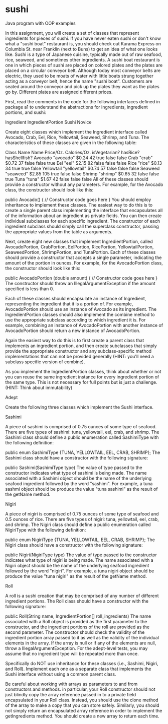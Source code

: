 # sushi
Java program with OOP examples

In this assignment, you will create a set of classes that represent ingredients for pieces of sushi. If you have never eaten sushi or don't know what a "sushi boat" restaurant is, you should check out Kurama Express on Columbia St. near Franklin (next to Buns) to get an idea of what one looks like. Sushi is a type of Japanese cuisine, typically made out of raw seafood, rice, seaweed, and sometimes other ingredients. A sushi boat restaurant is one in which pieces of sushi are placed on colored plates and the plates are placed on a circular conveyor belt. Although today most conveyor belts are electric, they used to be moats of water with little boats strung together acting as a conveyor belt, hence the name "sushi boat". Customers are seated around the conveyor and pick up the plates they want as the plates go by. Different plates are assigned different prices.

First, read the comments in the code for the following interfaces defined in package a1 to understand the abstractions for ingredients, ingredient portions, and sushi:

Ingredient
IngredientPortion
Sushi
Novice

Create eight classes which implement the Ingredient interface called Avocado, Crab, Eel, Rice, Yellowtail, Seaweed, Shrimp, and Tuna. The characteristics of these classes are given in the following table:

Class Name	Name	Price/Oz.	Calories/Oz.	isVegetarian?	hasRice?	hasShellfish?
Avocado	"avocado"	$0.24	42	true	false	false
Crab	"crab"	$0.72	37	false	false	true
Eel	"eel"	$2.15	82	false	false	false
Rice	"rice"	$0.13	34	true	true	false
Yellowtail	"yellowtail"	$0.74	57	false	false	false
Seaweed	"seaweed"	$2.85	105	true	false	false
Shrimp	"shrimp"	$0.65	32	false	false	true
Tuna	"tuna"	$1.67	42	false	false	false
All of these classes should provide a constructor without any parameters. For example, for the Avocado class, the constructor should look like this:

public Avocado() {
  // Constructor code goes here
}
You should employ inheritance to implement these classes. The easiest way to do this is to create a single parent class implementing the interface that encapsulates all of the information about an ingredient as private fields. You can then create individual subclasses for each specific ingredient. The constructor of each ingredient subclass should simply call the superclass constructor, passing the appropriate values from the table as arguments.

Next, create eight new classes that implement IngredientPortion, called AvocadoPortion, CrabPortion, EelPortion, RicePortion, YellowtailPortion, SeaweedPortion, ShrimpPortion, and TunaPortion. Each of these classes should provide a constructor that accepts a single parameter, indicating the amount of the portion in ounces. For example, for the AvocadoPortion class, the constructor should look like this:

public AvocadoPortion (double amount) {
  // Constructor code goes here
}
The constructor should throw an IllegalArgumentException if the amount specified is less than 0.

Each of these classes should encapsulate an instance of Ingredient, representing the ingredient that it is a portion of. For example, AvocadoPortion should use an instance of Avocado as its ingredient. The IngredientPortion classes should also implement the combine method to use the appropriate subclass according to which ingredient it is. For example, combining an instance of AvocadoPortion with another instance of AvocadoPortion should return a new instance of AvocadoPortion.

Again the easiest way to do this is to first create a parent class that implements an ingredient portion, and then create subclasses that simply provide the appropriate constructor and any subclass-specific method implementations that can not be provided generally (HINT: you'll need a subclass specific version of combine).

As you implement the IngredientPortion classes, think about whether or not you can reuse the same ingredient instance for every ingredient portion of the same type. This is not necessary for full points but is just a challenge. (HINT: Think about immutability)

Adept

Create the following three classes which implement the Sushi interface.

Sashimi

A piece of sashimi is comprised of 0.75 ounces of some type of seafood. There are five types of sashimi: tuna, yellowtail, eel, crab, and shrimp. The Sashimi class should define a public enumeration called SashimiType with the following definition:

public enum SashimiType {TUNA, YELLOWTAIL, EEL, CRAB, SHRIMP};
The Sashimi class should have a constructor with the following signature:

public Sashimi(SashimiType type)
The value of type passed to the constructor indicates what type of sashimi is being made. The name associated with a Sashimi object should be the name of the underlying seafood ingredient followed by the word "sashimi". For example, a tuna sashmi object should be produce the value "tuna sashimi" as the result of the getName method.

Nigiri

A piece of nigiri is comprised of 0.75 ounces of some type of seafood and 0.5 ounces of rice. There are five types of nigiri: tuna, yellowtail, eel, crab, and shrimp. The Nigiri class should define a public enumeration called NigiriType with the following definition:

public enum NigiriType {TUNA, YELLOWTAIL, EEL, CRAB, SHRIMP};
The Nigiri class should have a constructor with the following signature:

public Nigiri(NigiriType type)
The value of type passed to the constructor indicates what type of nigiri is being made. The name associated with a Nigiri object should be the name of the underlying seafood ingredient followed by the word "nigiri". For example, a tuna nigiri object should be produce the value "tuna nigiri" as the result of the getName method.

Roll

A roll is a sushi creation that may be comprised of any number of different ingredient portions. The Roll class should have a constructor with the following signature:

public Roll(String name, IngredientPortion[] roll_ingredients)
The name associated with a Roll object is provided as the first parameter to the constructor, and the ingredient portions of the roll are provided as the second parameter. The constructor should check the validity of the ingredient portion array passed to it as well as the validity of the individual elements in the array. If the array is null or if any of the elements are null, throw a IllegalArgumentException. For the adept-level tests, you may assume that no ingredient type will be repeated more than once.

Specifically do NOT use inheritance for these classes (i.e., Sashimi, Nigiri, and Roll). Implement each one as a separate class that implements the Sushi interface without using a common parent class.

Be careful about working with arrays as parameters to and from constructors and methods. in particular, your Roll constructor should not just blindly copy the array reference passed in to a private field encapsulated in your Roll class. Instead, you should use the clone method of the array to make a copy that you can store safely. Similarly, you should not simply return an encapsulated array reference in order to implement the getIngredients method. You should create a new array to return each time.
